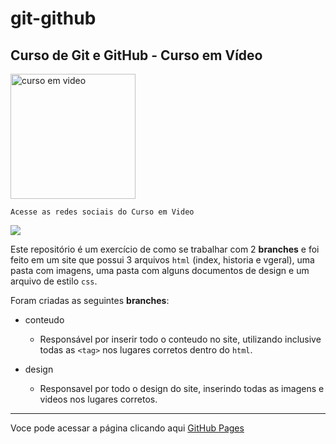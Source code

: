 # git-github
 ## Curso de Git e GitHub - Curso em Vídeo
 <img src="https://user-images.githubusercontent.com/81307784/143489415-8bd6aa57-cdfa-4e45-b911-3baeeca238b8.png" alt="curso em video" width="200">
    
    Acesse as redes sociais do Curso em Video
<a href="https://www.instagram.com/cursoemvideo/?hl=pt-br" target="_blank"><img src="https://img.shields.io/badge/-Instagram-%23E4405F?style=for-the-badge&logo=instagram&logoColor=white" target="_blank"></a>
    
    
 Este repositório é um exercício de como se trabalhar com 2 **branches** e foi feito em um site que possui 3 arquivos `html` (index, historia e vgeral), uma pasta com imagens, uma pasta com alguns documentos de design e um arquivo de estilo `css`.
 
 Foram criadas as seguintes **branches**:
 * conteudo
    * Responsável por inserir todo o conteudo no site, utilizando inclusive todas as `<tag>` nos lugares corretos dentro do `html`. 

* design
   * Responsavel por todo o design do site, inserindo todas as imagens e videos nos lugares corretos. 

***
Voce pode acessar a página clicando aqui <a href="https://marioarl.github.io/git-github/" target="_blank">GitHub Pages</a>


 
   




